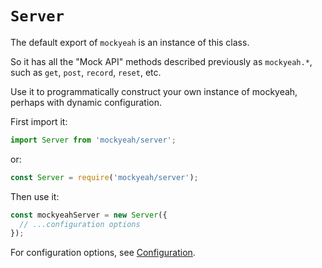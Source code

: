 # `Server`

The default export of `mockyeah` is an instance of this class.

So it has all the "Mock API" methods described previously as `mockyeah.*`,
such as `get`, `post`, `record`, `reset`, etc.

Use it to programmatically construct your own instance of mockyeah, perhaps with dynamic configuration.

First import it:

```js
import Server from 'mockyeah/server';
```

or:

```js
const Server = require('mockyeah/server');
```

Then use it:

```js
const mockyeahServer = new Server({
  // ...configuration options
});
```

For configuration options, see [Configuration](../Configuration.md).
